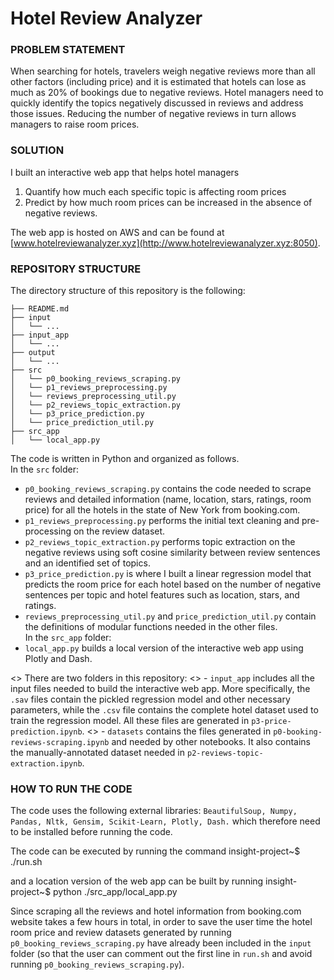 # Hotel Review Analyzer  

### PROBLEM STATEMENT

When searching for hotels, travelers weigh negative reviews more than all other factors (including price) and it is estimated that hotels can lose as much as 20% of bookings due to negative reviews. Hotel managers need to quickly identify the topics negatively discussed in reviews and address those issues. Reducing the number of negative reviews in turn allows managers to raise room prices.  

### SOLUTION

I built an interactive web app that helps hotel managers  
1. Quantify how much each specific topic is affecting room prices
2. Predict by how much room prices can be increased in the absence of negative reviews.  

The web app is hosted on AWS and can be found at [www.hotelreviewanalyzer.xyz](http://www.hotelreviewanalyzer.xyz:8050).  

### REPOSITORY STRUCTURE

The directory structure of this repository is the following:

    ├── README.md
    ├── input
    │   └── ...
    ├── input_app
    │   └── ...
    ├── output
    │   └── ...
    ├── src
    │   └── p0_booking_reviews_scraping.py
    │   └── p1_reviews_preprocessing.py
    │   └── reviews_preprocessing_util.py
    │   └── p2_reviews_topic_extraction.py
    │   └── p3_price_prediction.py
    │   └── price_prediction_util.py
    ├── src_app
    │   └── local_app.py

The code is written in Python and organized as follows.  
In the `src` folder:
- `p0_booking_reviews_scraping.py` contains the code needed to scrape reviews and detailed information (name, location, stars, ratings, room price) for all the hotels in the state of New York from booking.com.
- `p1_reviews_preprocessing.py` performs the initial text cleaning and pre-processing on the review dataset.
- `p2_reviews_topic_extraction.py` performs topic extraction on the negative reviews using soft cosine similarity between review sentences and an identified set of topics.
- `p3_price_prediction.py` is where I built a linear regression model that predicts the room price for each hotel based on the number of negative sentences per topic and hotel features such as location, stars, and ratings.
- `reviews_preprocessing_util.py` and `price_prediction_util.py` contain the definitions of modular functions needed in the other files.  
In the `src_app` folder:
- `local_app.py` builds a local version of the interactive web app using Plotly and Dash.  

<> There are two folders in this repository:
<> - `input_app` includes all the input files needed to build the interactive web app. More specifically, the `.sav` files contain the pickled regression model and other necessary parameters, while the `.csv` file contains the complete hotel dataset used to train the regression model. All these files are generated in `p3-price-prediction.ipynb`.
<> - `datasets` contains the files generated in `p0-booking-reviews-scraping.ipynb` and needed by other notebooks. It also contains the manually-annotated dataset needed in `p2-reviews-topic-extraction.ipynb`.  

### HOW TO RUN THE CODE

The code uses the following external libraries:
`BeautifulSoup, Numpy, Pandas, Nltk, Gensim, Scikit-Learn, Plotly, Dash.`
which therefore need to be installed before running the code.

The code can be executed by running the command
    insight-project~$ ./run.sh

and a location version of the web app can be built by running
    insight-project~$ python ./src_app/local_app.py

Since scraping all the reviews and hotel information from booking.com website takes a few hours in total, in order to save the user time the hotel room price and review datasets generated by running `p0_booking_reviews_scraping.py` have already been included in the `input` folder (so that the user can comment out the first line in `run.sh` and avoid running `p0_booking_reviews_scraping.py`).



